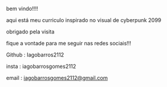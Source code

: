  bem vindo!!!!

aqui está meu curriculo inspirado no visual de cyberpunk 2099

obrigado pela visita 

fique a vontade para me seguir nas redes sociais!!!

Github : Iagobarros2112

insta : iagobarrosgomes2112

email : iagobarrosgomes2112@gmail.com